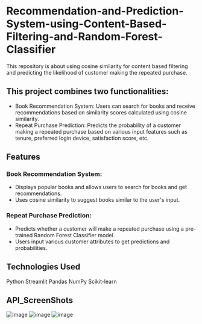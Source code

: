 # Recommendation-and-Prediction-System-using-Content-Based-Filtering-and-Random-Forest-Classifier
This repository is about using cosine similarity for content based filtering and predicting the likelihood of customer making the repeated purchase.

## This project combines two functionalities:

* Book Recommendation System: Users can search for books and receive recommendations based on similarity scores calculated using cosine similarity.
* Repeat Purchase Prediction: Predicts the probability of a customer making a repeated purchase based on various input features such as tenure, preferred login device, satisfaction score, etc.

## Features
### Book Recommendation System:
* Displays popular books and allows users to search for books and get recommendations.
* Uses cosine similarity to suggest books similar to the user's input.

### Repeat Purchase Prediction:
* Predicts whether a customer will make a repeated purchase using a pre-trained Random Forest Classifier model.
* Users input various customer attributes to get predictions and probabilities.

## Technologies Used
Python
Streamlit
Pandas
NumPy
Scikit-learn

## API_ScreenShots
![image](https://github.com/user-attachments/assets/c2f9ba60-3b5a-431c-aa22-c0b68fcb32cd)
![image](https://github.com/user-attachments/assets/67e08616-2fc4-4951-b21b-cae53c68cc64)
![image](https://github.com/user-attachments/assets/b3d4161b-5fbd-4007-93b3-41427052a79d)






